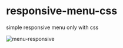 # responsive-menu-css
simple responsive menu only with css

![menu-responsive](https://user-images.githubusercontent.com/50907905/135835663-51e7b2cf-d7dd-4de0-baa2-d914e2edb79f.png)
